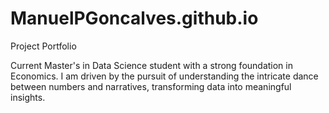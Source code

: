 # ManuelPGoncalves.github.io
Project Portfolio

Current Master's in Data Science student with a strong foundation in Economics. I am driven by the pursuit of understanding the intricate dance between numbers and narratives, transforming data into meaningful insights. 
